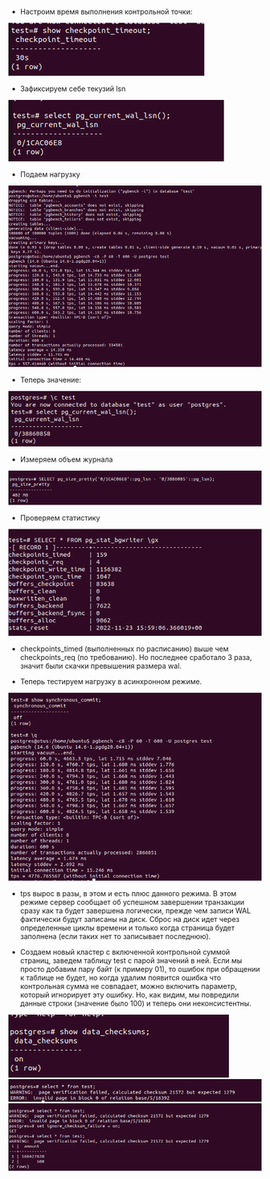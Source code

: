 * Настроим время выполнения контрольной точки:

![comm](Screenshot_1.png)
* Зафиксируем себе текузий lsn

![comm](Screenshot_1(1).png)

* Подаем нагрузку

![comm](Screenshot_2.png)

* Теперь значение:

![comm](Screenshot_3.png)

* Измеряем объем журнала

![comm](Screenshot_5.png)

* Проверяем статистику

![comm](Screenshot_6.png)

* checkpoints_timed (выполненных по расписанию) выше чем checkpoints_req (по требованию). Но последнее сработало 3 раза, значит были скачки превышения размера wal.

* Теперь тестируем нагрузку в асинхронном режиме.

![comm](Screenshot_7.png)

* tps вырос в разы, в этом и есть плюс данного режима. В этом режиме сервер сообщает об успешном завершении транзакции сразу как та будет завершена логически, прежде чем записи WAL фактически будут записаны на диск. Сброс на диск идет через определенные циклы времени и только когда страница будет заполнена (если таких нет то записывает последнюю).

* Создаем новый кластер с включенной контрольной суммой страниц, заведем таблицу test с парой значений в ней. Если мы просто добавим пару байт (к примеру 01), то ошибок при обращении к таблице не будет, но когда удалим появится ошибка что контрольная сумма не совпадает, можно включить параметр, который игнорирует эту ошибку. Но, как видим, мы повредили данные строки (значение было 100) и теперь они неконсистентны.

![comm](Screenshot_8.png)
![comm](Screenshot_15.png)
![comm](Screenshot_16.png)



